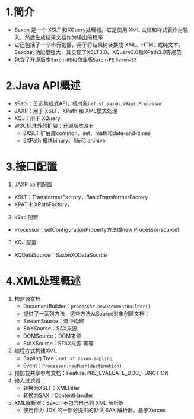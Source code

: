 # 1.简介
- Saxon 是一个 XSLT 和XQuery处理器。它是使用 XML 文档和样式表作为输入，然后生成结果文档作为输出的程序
- 它还包括了一个串行化器，用于将结果树转换成 XML、HTML 或纯文本。Saxon的功能很强大，其实现了XSLT3.0、XQuery3.0和XPath3.0等规范
- 包含了开源版本`Saxon-HE`和商业版`Saxon-PE`,`Saxon-EE`

# 2.Java API概述
- s9api：首选集成式API，根对象`net.sf.saxon.s9api.Processor`
- JAXP：用于 XSLT，XPath 和 XML模式处理
- XQJ：用于 XQuery
- W3C标准外的扩展：开源版本没有
    - EXSLT 扩展库common、set、math和date-and-times
    - EXPath 模块binary、file和 archive

# 3.接口配置
1. JAXP api的配置
- XSLT：TransformerFactory，BasicTransformerFactory
- XPATH: XPathFactory，
2. s9api配置
- Processor：setConfigurationProperty方法或new Processor(source)
3. XQJ 配置
- XQDataSource：SaxonXQDataSource

# 4.XML处理概述
1. 构建源文档
    - DocumentBuilder：`processor.newDocumentBuilder()`
    - 提供了一系列方法，这些方法从Source对象创建文档：
    - StreamSource：流中构建
    - SAXSource：SAX来源
    - DOMSource：DOM来源
    - StAXSource：STAX来源 等等
2. 编程方式构建XML
    - Sapling Tree：`net.sf.saxon.sapling`
    - Event：`Processor.newPush(destination)`
3. 预加载共享参考文档：Feature.PRE_EVALUATE_DOC_FUNCTION
4. 输入过滤器：
    - 转换为XSLT：XMLFilter
    - 转换为SAX：ContentHandler
5. XML解析器：Saxon 不包含自己的 XML 解析器
    - 使用作为 JDK 的一部分提供的默认 SAX 解析器，基于Xerces

